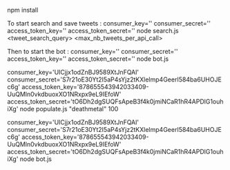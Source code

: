 
npm install

To start search and save tweets :
consumer_key='' consumer_secret='' access_token_key='' access_token_secret='' node search.js <tweet_search_query> <max_nb_tweets_per_api_call>

Then to start the bot :
consumer_key='' consumer_secret='' access_token_key='' access_token_secret='' node bot.js

consumer_key='UICjjx1odZnBJ9589XtJnFQAl' consumer_secret='S7r21oE30Yt2I5aP4sYjz2tKXlelmp4GeerI584ba6UHOJEc6g' access_token_key='878655543942033409-UuQMln0vkdbuoxXO1NRxpx9eL9IEfoW' access_token_secret='tO6Dh2dgSUQFsApeB3f4k0jmiNCaR1hR4APDlG1ouhiXg' node populate.js "deathmetal" 100

consumer_key='UICjjx1odZnBJ9589XtJnFQAl' consumer_secret='S7r21oE30Yt2I5aP4sYjz2tKXlelmp4GeerI584ba6UHOJEc6g' access_token_key='878655543942033409-UuQMln0vkdbuoxXO1NRxpx9eL9IEfoW' access_token_secret='tO6Dh2dgSUQFsApeB3f4k0jmiNCaR1hR4APDlG1ouhiXg' node bot.js

